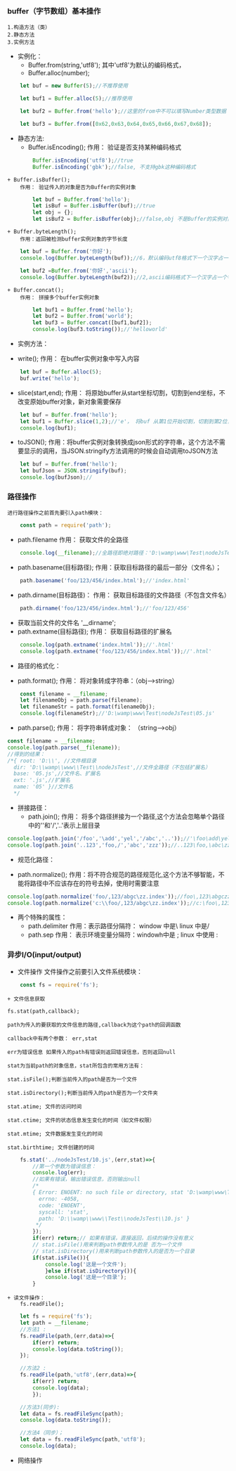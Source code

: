 ### buffer（字节数组）基本操作
	1.构造方法（类）
	2.静态方法
	3.实例方法

- 实例化：
	+ Buffer.from(string,'utf8'); 其中'utf8'为默认的编码格式，
	+ Buffer.alloc(number);
````js
	let buf = new Buffer(5);//不推荐使用

	let buf1 = Buffer.alloc(5);//推荐使用

	let buf2 = Buffer.from('hello');//这里的from中不可以填写Number类型数据

	let buf3 = Buffer.from([0x62,0x63,0x64,0x65,0x66,0x67,0x68]);
````
- 静态方法:
	+ Buffer.isEncoding();
		作用： 验证是否支持某种编码格式
````js
		Buffer.isEncoding('utf8');//true
		Buffer.isEncoding('gbk');//false, 不支持gbk这种编码格式
````
	+ Buffer.isBuffer();
		作用： 验证传入的对象是否为Buffer的实例对象
````js
		let buf = Buffer.from('hello');
		let isBuf = Buffer.isBuffer(buf);//true
		let obj = {};
		let isBuf2 = Buffer.isBuffer(obj);//false,obj 不是Buffer的实例对象
````
	+ Buffer.byteLength();
		作用：返回被检测buffer实例对象的字节长度
````js
	let buf = Buffer.from('你好');
	console.log(Buffer.byteLength(buf));//6，默认编码utf8格式下一个汉字占一个字节

	let buf2 =Buffer.from('你好','ascii');
	console.log(Buffer.byteLength(buf2));//2,ascii编码格式下一个汉字占一个字节，但此时的buf2中的内容已经不是汉字了，所以这种方式不推荐使用
````
	+ Buffer.concat();
		作用： 拼接多个buffer实例对象
````js
		let buf1 = Buffer.from('hello');
		let buf2 = Buffer.from('world');
		let buf3 = Buffer.concat([buf1,buf2]);
		console.log(buf3.toString());//'helloworld'
````
- 实例方法：
 + write();
 	作用： 在buffer实例对象中写入内容
````js
	let buf = Buffer.alloc(5);
	buf.write('hello');
````

 + slice(start,end);
	作用： 将原始buffer从start坐标切割，切割到end坐标，不改变原始buffer对象，新对象需要保存
````js
	let buf = Buffer.from('hello');
	let buf1 = Buffer.slice(1,2);//'e'， 将buf 从第1位开始切割，切割到第2位，新切割的值保存在buf1中
	console.log(buf1);
````
+ toJSON();
	作用：将buffer实例对象转换成json形式的字符串，这个方法不需要显示的调用，当JSON.stringify方法调用的时候会自动调用toJSON方法

````js
	let buf = Buffer.from('hello');
	let bufJson = JSON.stringify(buf);
	console.log(bufJson);//
````
### 路径操作
	进行路径操作之前首先要引入path模块：
````js
	const path = require('path');
````
- path.filename
	作用： 获取文件的全路径
````js
	console.log(__filename);//全路径即绝对路径：'D:\wamp\www\Test\nodeJsTest\05.js'
````
- path.basename(目标路径);
	作用：获取目标路径的最后一部分（文件名）；
````js
	path.basename('foo/123/456/index.html');//'index.html'
````

- path.dirname(目标路径)：
	作用： 获取目标路径的文件路径（不包含文件名）
````js
	path.dirname('foo/123/456/index.html');//'foo/123/456'
````

- 获取当前文件的文件名
 '__dirname';
- path.extname(目标路径);
	作用： 获取目标路径的扩展名
````js
	console.log(path.extname('index.html'));//'.html'
	console.log(path.extname('foo/123/456/index.html'));//'.html'
````
- 路径的格式化：
 + path.format();
 	作用： 将对象转成字符串：（obj-->string）

````js
	const filename = __filename;
	let filenameObj = path.parse(filename);
	let filenameStr = path.format(filenameObj);
	console.log(filenameStr);//'D:\wamp\www\Test\nodeJsTest\05.js'
````
 + path.parse();
 作用： 将字符串转成对象： （string-->obj）
````js
const filename = __filename;
console.log(path.parse(__filename));
//得到的结果：
/*{ root: 'D:\\', //文件根目录
  dir: 'D:\\wamp\\www\\Test\\nodeJsTest',//文件全路径（不包括扩展名）
  base: '05.js',//文件名、扩展名
  ext: '.js',//扩展名
  name: '05' }//文件名
  */
````
- 拼接路径：
	+ path.join();
	作用： 将多个路径拼接为一个路径,这个方法会忽略单个路径中的'\'和'/','..'表示上层目录
````js
console.log(path.join('/foo','\add','yel','/abc','..'));//'\foo\add\yel'
console.log(path.join('..123','foo,/','abc','zzz'));//..123\foo,\abc\zzz
````
- 规范化路径：
+ path.normalize();
作用：将不符合规范的路径规范化,这个方法不够智能，不能将路径中不应该存在的符号去掉，使用时需要注意
````js
console.log(path.normalize('foo/,123/abgc\zz.index'));//foo\,123\abgczz.index
console.log(path.normalize('c:\\foo/,123/abgc\zz.index'));//c:\foo\,123\abgczz.index
````

- 两个特殊的属性：
	+ path.delimiter
		作用：表示路径分隔符： window 中是\  linux 中是/
	+ path.sep
		作用： 表示环境变量分隔符：windowh中是 ; linux 中使用 :

### 异步I/O(input/output)

- 文件操作
	文件操作之前要引入文件系统模块：
````js
	const fs = require('fs');
````

	+ 文件信息获取

	fs.stat(path,callback);

	path为传入的要获取的文件信息的路径,callback为这个path的回调函数

	callback中有两个参数： err,stat

	err为错误信息 如果传入的path有错误则返回错误信息，否则返回null

	stat为当前path的对象信息，stat所包含的常用方法有：

	stat.isFile();判断当前传入的path是否为一个文件

	stat.isDirectory();判断当前传入的path是否为一个文件夹

	stat.atime; 文件的访问时间

	stat.ctime; 文件的状态信息发生变化的时间（如文件权限）

	stat.mtime; 文件数据发生变化的时间

 	stat.birthtime; 文件创建的时间

````js
	fs.stat('../nodeJsTest/10.js',(err,stat)=>{
		//第一个参数为错误信息：
		console.log(err);
		//如果有错误，输出错误信息，否则输出null
		/*
		{ Error: ENOENT: no such file or directory, stat 'D:\wamp\www\Test\nodeJsTest\10.js'
		  errno: -4058,
		  code: 'ENOENT',
		  syscall: 'stat',
		  path: 'D:\\wamp\\www\\Test\\nodeJsTest\\10.js' }
		 */
		});
		if(err) return;// 如果有错误，直接返回，后续的操作没有意义
		// stat.isFile()用来判断path参数传入的是 否为一个文件
		// stat.isDirectory()用来判断path参数传入的是否为一个目录
		if(stat.isFile()){
			console.log('这是一个文件');
			}else if(stat.isDirectory()){
			console.log('这是一个目录');
		}

````
	+ 读文件操作：
		fs.readFile();
````js
	let fs = require('fs');
	let path = __filename;
	//方法1 :
	fs.readFile(path,(err,data)=>{
		if(err) return;
		console.log(data.toString());
	});

	//方法2 :
	fs.readFile(path,'utf8',(err,data)=>{
		if(err) return;
		console.log(data);
		});

	//方法3(同步):
	let data = fs.readFileSync(path);
	console.log(data.toString());

	//方法4（同步）；
	let data = fs.readFileSync(path,'utf8');
	console.log(data);
````

- 网络操作


